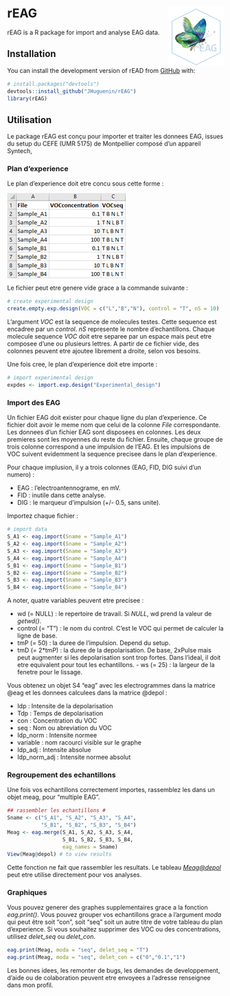 
<!-- README.md is generated from README.Rmd. Please edit that file -->

# rEAG <a href='https://github.com/JHuguenin/rEAG'><img src="https://raw.githubusercontent.com/JHuguenin/rEAG/master/inst/img/logo_rEAG_1.png" align="right" height="138"/></a>

<!-- badges: start -->
<!-- badges: end -->

rEAG is a R package for import and analyse EAG data.

## Installation

You can install the development version of rEAD from
[GitHub](https://github.com/) with:

``` r
# install.packages("devtools")
devtools::install_github("JHuguenin/rEAG")
library(rEAG)
```

## Utilisation

Le package rEAG est conçu pour importer et traiter les donnees EAG,
issues du setup du CEFE (UMR 5175) de Montpellier composé d’un appareil
Syntech,

### Plan d’experience

Le plan d’experience doit etre concu sous cette forme :

<img src="https://raw.githubusercontent.com/JHuguenin/rEAG/master/inst/img/expdes_table.png" align="center"/>

Le fichier peut etre genere vide grace a la commande suivante :

``` r
# create experimental design
create.empty.exp.design(VOC = c("L","B","N"), control = "T", nS = 10)
```

L’argument *VOC* est la sequence de molecules testes. Cette sequence est
encadree par un *control*. *nS* represente le nombre d’echantillons.
Chaque molecule sequence *VOC* doit etre separee par un espace mais peut
etre composee d’une ou plusieurs lettres. A partir de ce fichier vide,
des colonnes peuvent etre ajoutee librement a droite, selon vos besoins.

Une fois cree, le plan d’experience doit etre importe :

``` r
# import experimental design
expdes <- import.exp.design("Experimental_design")
```

### Import des EAG

Un fichier EAG doit exister pour chaque ligne du plan d’experience. Ce
fichier doit avoir le meme nom que celui de la colonne *File*
correspondante. Les donnees d’un fichier EAG sont disposees en colonnes.
Les deux premieres sont les moyennes du reste du fichier. Ensuite,
chaque groupe de trois colonne correspond a une impulsion de l’EAG. Et
les impulsions de VOC suivent evidemment la sequence precisee dans le
plan d’experience.

Pour chaque implusion, il y a trois colonnes (EAG, FID, DIG suivi d’un
numero) :  
- EAG : l’electroantennograme, en mV.  
- FID : inutile dans cette analyse.  
- DIG : le marqueur d’impulsion (+/- 0.5, sans unite).

Importez chaque fichier :

``` r
# import data
S_A1 <- eag.import(Sname = "Sample_A1")
S_A2 <- eag.import(Sname = "Sample_A2")
S_A3 <- eag.import(Sname = "Sample_A3")
S_A4 <- eag.import(Sname = "Sample_A4")
S_B1 <- eag.import(Sname = "Sample_B1")
S_B2 <- eag.import(Sname = "Sample_B2")
S_B3 <- eag.import(Sname = "Sample_B3")
S_B4 <- eag.import(Sname = "Sample_B4")
```

A noter, quatre variables peuvent etre precisee :  
- wd (= NULL) : le repertoire de travail. Si *NULL*, wd prend la valeur
de *getwd()*.  
- control (= “T”) : le nom du control. C’est le VOC qui permet de
calculer la ligne de base.  
- tmP (= 50) : la duree de l’impulsion. Depend du setup.  
- tmD (= 2\*tmP) : la duree de la depolarisation. De base, 2xPulse mais
peut augmenter si les depolarisation sont trop fortes. Dans l’ideal, il
doit etre equivalent pour tout les echantillons. - ws (= 25) : la
largeur de la fenetre pour le lissage.

Vous obtenez un objet S4 “eag” avec les electrogrammes dans la matrice
@eag et les donnees calculees dans la matrice @depol :  
- Idp : Intensite de la depolarisation  
- Tdp : Temps de depolarisation  
- con : Concentration du VOC  
- seq : Nom ou abreviation du VOC  
- Idp\_norm : Intensite normee  
- variable : nom racourci visible sur le graphe  
- Idp\_adj : Intensite absolue  
- Idp\_norm\_adj : Intensite normee absolut

### Regroupement des echantillons

Une fois vos echantillons correctement importes, rassemblez les dans un
objet meag, pour “multiple EAG”.

``` r
## rassembler les echantillons #
Sname <- c("S_A1", "S_A2", "S_A3", "S_A4",
           "S_B1", "S_B2", "S_B3", "S_B4")
Meag <- eag.merge(S_A1, S_A2, S_A3, S_A4,
                  S_B1, S_B2, S_B3, S_B4,
                  eag_names = Sname)
View(Meag@depol) # to view results
```

Cette fonction ne fait que rassembler les resultats. Le tableau
*<Meag@depol>* peut etre utilise directement pour vos analyses.

### Graphiques

Vous pouvez generer des graphes supplementaires grace a la fonction
*eag.print()*. Vous pouvez grouper vos echantillons grace a l’argument
*moda* qui peut être soit “con”, soit “seq” soit un autre titre de votre
tableau du plan d’experience. Si vous souhaitez supprimer des VOC ou des
concentrations, utilisez *delet\_seq* ou *delet\_con*.

``` r
eag.print(Meag, moda = "seq", delet_seq = "T")
eag.print(Meag, moda = "seq", delet_con = c("0","0.1","1")
```

Les bonnes idees, les remonter de bugs, les demandes de developpement,
d’aide ou de colaboration peuvent etre envoyees a l’adresse renseignee
dans mon profil.
